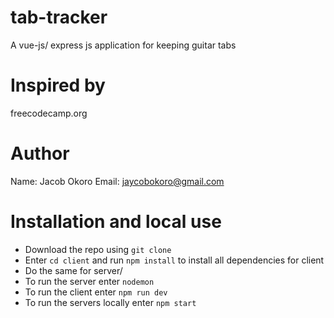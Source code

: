 # tab-tracker
A vue-js/ express js application for keeping guitar tabs

# Inspired by 
freecodecamp.org

# Author 
Name: Jacob Okoro
Email: jaycobokoro@gmail.com

# Installation and local use
- Download the  repo using `git clone`
- Enter `cd client` and run `npm install` to install all dependencies for client
- Do the same for server/
- To run the server enter `nodemon`
- To run the client enter `npm run dev`
- To run the servers locally enter  `npm start`
